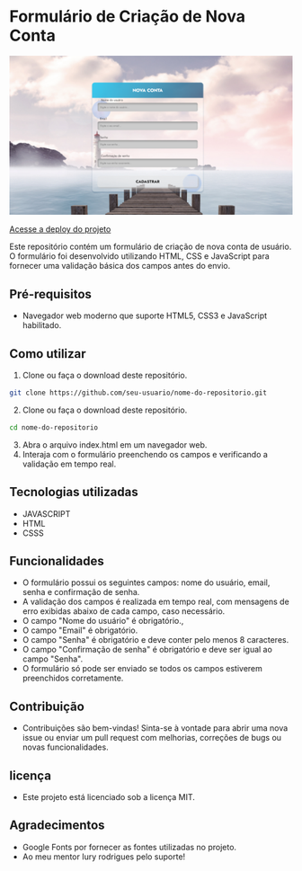 # Formulário de Criação de Nova Conta

![Logo do Meu Projeto](https://github.com/euramondiaz/formramondiaz/blob/main/img/layout.png)


[Acesse a deploy do projeto](https://darling-donut-a5f326.netlify.app/)



Este repositório contém um formulário de criação de nova conta de usuário. O formulário foi desenvolvido utilizando HTML, CSS e JavaScript para fornecer uma validação básica dos campos antes do envio.

## Pré-requisitos

- Navegador web moderno que suporte HTML5, CSS3 e JavaScript habilitado.

## Como utilizar

1. Clone ou faça o download deste repositório.

```bash
git clone https://github.com/seu-usuario/nome-do-repositorio.git

```

2. Clone ou faça o download deste repositório.

```bash
cd nome-do-repositorio
```
3. Abra o arquivo index.html em um navegador web.
4. Interaja com o formulário preenchendo os campos e verificando a validação em tempo real.

## Tecnologias utilizadas

- JAVASCRIPT
- HTML
- CSSS

## Funcionalidades

- O formulário possui os seguintes campos: nome do usuário, email, senha e confirmação de senha.
- A validação dos campos é realizada em tempo real, com mensagens de erro exibidas abaixo de cada campo, caso necessário.
- O campo "Nome do usuário" é obrigatório.,
- O campo "Email" é obrigatório.
- O campo "Senha" é obrigatório e deve conter pelo menos 8 caracteres.
- O campo "Confirmação de senha" é obrigatório e deve ser igual ao campo "Senha".
- O formulário só pode ser enviado se todos os campos estiverem preenchidos corretamente.

## Contribuição

- Contribuições são bem-vindas! Sinta-se à vontade para abrir uma nova issue ou enviar um pull request com melhorias, correções de bugs ou novas funcionalidades.

## licença

- Este projeto está licenciado sob a licença MIT.

## Agradecimentos
- Google Fonts por fornecer as fontes utilizadas no projeto.
- Ao meu mentor Iury rodrigues pelo suporte!




